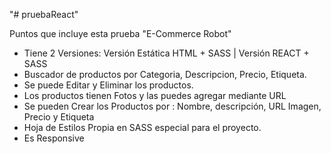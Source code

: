 "# pruebaReact"

Puntos que incluye esta prueba "E-Commerce Robot"
- Tiene 2 Versiones: Versión Estática HTML + SASS | Versión REACT + SASS
- Buscador de productos por Categoria, Descripcion, Precio, Etiqueta.
- Se puede Editar y Eliminar los productos.
- Los productos tienen Fotos y las puedes agregar mediante URL
- Se pueden Crear los Productos por : Nombre, descripción, URL Imagen, Precio y Etiqueta
- Hoja de Estilos Propia en SASS especial para el proyecto.
- Es Responsive
